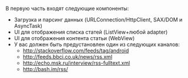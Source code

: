 



В первую часть входят следующие компоненты:
- Загрузка и парсинг данных (URLConnection/HttpClient, SAX/DOM и AsyncTask)
- UI для отображения списка статей (ListView+любой adapter)
- UI для отображения контента статьи (WebView)
- У вас должен быть предустановлен один из следующих каналов:
   - http://stackoverflow.com/feeds/tag/android
   - http://feeds.bbci.co.uk/news/rss.xml
   - http://echo.msk.ru/interview/rss-fulltext.xml
   - http://bash.im/rss/



